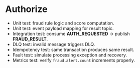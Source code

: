 # Authorize
* Unit test: fraud rule logic and score computation.
* Unit test: event payload mapping for result topic.
* Integration test: consume **AUTH_REQUESTED** → publish **FRAUD_RESULT**.
* DLQ test: invalid message triggers DLQ.
* Idempotency test: same transaction produces same result.
* Fault test: simulate processing exception and recovery.
* Metrics test: verify `fraud.alert.count` increments properly.
